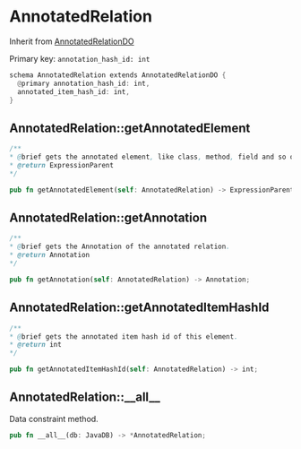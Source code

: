# AnnotatedRelation

Inherit from [AnnotatedRelationDO](./AnnotatedRelationDO.md)

Primary key: `annotation_hash_id: int`

```rust
schema AnnotatedRelation extends AnnotatedRelationDO {
  @primary annotation_hash_id: int,
  annotated_item_hash_id: int,
}
```
## AnnotatedRelation::getAnnotatedElement

```java
/**
* @brief gets the annotated element, like class, method, field and so on.
* @return ExpressionParent 
*/
```
```rust
pub fn getAnnotatedElement(self: AnnotatedRelation) -> ExpressionParent;
```
## AnnotatedRelation::getAnnotation

```java
/**
* @brief gets the Annotation of the annotated relation.
* @return Annotation 
*/
```
```rust
pub fn getAnnotation(self: AnnotatedRelation) -> Annotation;
```
## AnnotatedRelation::getAnnotatedItemHashId

```java
/**
* @brief gets the annotated item hash id of this element.
* @return int
*/
```
```rust
pub fn getAnnotatedItemHashId(self: AnnotatedRelation) -> int;
```
## AnnotatedRelation::\_\_all\_\_

Data constraint method.

```rust
pub fn __all__(db: JavaDB) -> *AnnotatedRelation;
```
